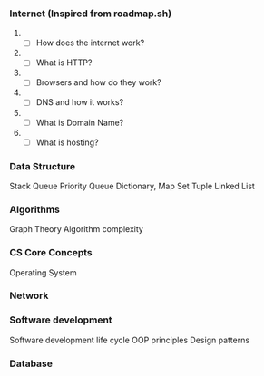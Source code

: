 ### Internet (Inspired from roadmap.sh)
1. - [ ] How does the internet work?  
2. - [ ] What is HTTP?  
3. - [ ] Browsers and how do they work?  
4. - [ ] DNS and how it works?  
5. - [ ] What is Domain Name?  
6. - [ ] What is hosting?  

### Data Structure 

Stack
Queue
 Priority Queue
Dictionary, Map
Set
Tuple
Linked List 

### Algorithms 

Graph Theory 
Algorithm complexity 



### CS Core Concepts
Operating System 

### Network

### Software development 
Software development life cycle 
OOP principles 
Design patterns


### Database


